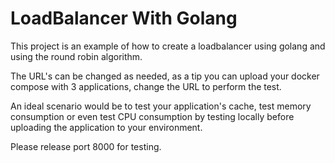 # LoadBalancer With Golang

This project is an example of how to create a loadbalancer using golang and using the round robin algorithm.

The URL's can be changed as needed, as a tip you can upload your docker compose with 3 applications, change the URL to perform the test.

An ideal scenario would be to test your application's cache, test memory consumption or even test CPU consumption by testing locally before uploading the application to your environment.

Please release port 8000 for testing.